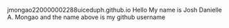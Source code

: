 jmongao220000002288uiceduph.github.io
Hello My name is Josh Danielle A. Mongao and the name above is my github username
